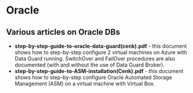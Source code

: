 # Oracle
## Various articles on Oracle DBs 

- **step-by-step-guide-to-oracle-data-guard(cenk).pdf** - this document shows how to step-by-step configure 2 virtual machines on Azure with Data Guard running. SwitchOver and FailOver procedures are also documented (with and without the use of Data Guard Broker). 
&nbsp;<br>
- **step-by-step-guide-to-ASM-installation(Cenk).pdf** - this document shows how to step-by-step configure Oracle Automated Storage Management (ASM) on a virtual machine with Virtual Box.
